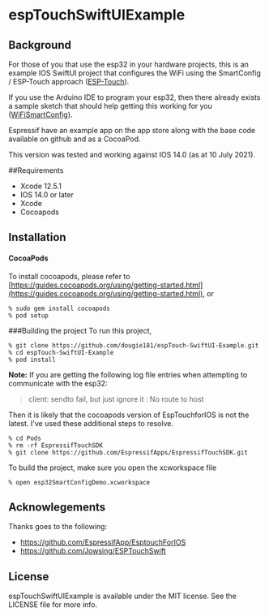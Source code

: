 # espTouchSwiftUIExample

## Background
For those of you that use the esp32 in your hardware projects, this is an example IOS SwiftUI project that configures the WiFi using the SmartConfig / ESP-Touch approach ([ESP-Touch](https://www.espressif.com/en/products/software/esp-touch/overview)).

If you use the Arduino IDE to program your esp32, then there already exists a sample sketch that should help getting this working for you ([WiFiSmartConfig](https://github.com/espressif/arduino-esp32/blob/master/libraries/WiFi/examples/WiFiSmartConfig/WiFiSmartConfig.ino)).

Espressif have an example app on the app store along with the base code available on github and as a CocoaPod.

This version was tested and working against IOS 14.0 (as at 10 July 2021).

##Requirements
- Xcode 12.5.1
- IOS 14.0 or later
- Xcode
- Cocoapods


## Installation
#### CocoaPods
To install cocoapods, please refer to [https://guides.cocoapods.org/using/getting-started.html](https://guides.cocoapods.org/using/getting-started.html), or 

```
% sudo gem install cocoapods
% pod setup
```
###Building the project
To run this project,

```
% git clone https://github.com/dougie181/espTouch-SwiftUI-Example.git
% cd espTouch-SwiftUI-Example
% pod install
```

**Note:** If you are getting the following log file entries when attempting to communicate with the esp32:

>client: sendto fail, but just ignore it
>: No route to host

Then it is likely that the cocoapods version of EspTouchforIOS is not the latest. I've used these additional steps to resolve.

```
% cd Pods
% rm -rf EspressifTouchSDK 
% git clone https://github.com/EspressifApps/EspressifTouchSDK.git
```

To build the project, make sure you open the xcworkspace file

```
% open esp32SmartConfigDemo.xcworkspace
```

## Acknowlegements
Thanks goes to the following:
* https://github.com/EspressifApp/EsptouchForIOS
* https://github.com/Jowsing/ESPTouchSwift

## License
espTouchSwiftUIExample is available under the MIT license. See the LICENSE file for more info.
